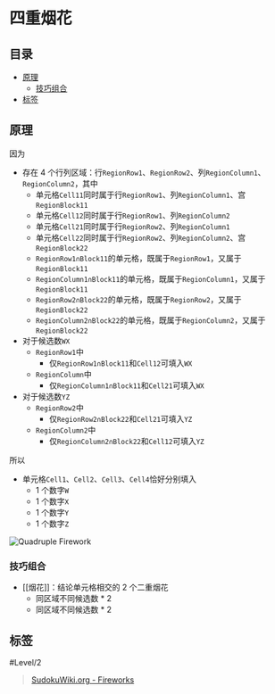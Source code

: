 # 四重烟花

<!-- START doctoc generated TOC please keep comment here to allow auto update -->
<!-- DON'T EDIT THIS SECTION, INSTEAD RE-RUN doctoc TO UPDATE -->
## 目录

- [原理](#%E5%8E%9F%E7%90%86)
  - [技巧组合](#%E6%8A%80%E5%B7%A7%E7%BB%84%E5%90%88)
- [标签](#%E6%A0%87%E7%AD%BE)

<!-- END doctoc generated TOC please keep comment here to allow auto update -->

## 原理

因为
- 存在  4 个行列区域：行`RegionRow1`、`RegionRow2`、列`RegionColumn1`、`RegionColumn2`，其中
	- 单元格`Cell11`同时属于行`RegionRow1`、列`RegionColumn1`、宫`RegionBlock11`
	- 单元格`Cell12`同时属于行`RegionRow1`、列`RegionColumn2`
	- 单元格`Cell21`同时属于行`RegionRow2`、列`RegionColumn1`
	- 单元格`Cell22`同时属于行`RegionRow2`、列`RegionColumn2`、宫`RegionBlock22`
	- `RegionRow1∩Block11`的单元格，既属于`RegionRow1`，又属于`RegionBlock11`
	- `RegionColumn1∩Block11`的单元格，既属于`RegionColumn1`，又属于`RegionBlock11`
	- `RegionRow2∩Block22`的单元格，既属于`RegionRow2`，又属于`RegionBlock22`
	- `RegionColumn2∩Block22`的单元格，既属于`RegionColumn2`，又属于`RegionBlock22`
- 对于候选数`WX`
	- `RegionRow1`中
		- 仅`RegionRow1∩Block11`和`Cell12`可填入`WX`
	- `RegionColumn`中
		- 仅`RegionColumn1∩Block11`和`Cell21`可填入`WX`
- 对于候选数`YZ`
	- `RegionRow2`中
		- 仅`RegionRow2∩Block22`和`Cell21`可填入`YZ`
	- `RegionColumn2`中
		- 仅`RegionColumn2∩Block22`和`Cell12`可填入`YZ`

所以
- 单元格`Cell1`、`Cell2`、`Cell3`、`Cell4`恰好分别填入
	- 1 个数字`W`
	- 1 个数字`X`
	- 1 个数字`Y`
	- 1 个数字`Z`

![Quadruple Firework](https://www.sudokuwiki.org/PuzImages/Firework3.png)

###  技巧组合

- [[烟花]]：结论单元格相交的 2 个二重烟花
	- 同区域不同候选数 * 2
	- 同区域不同候选数 * 2

## 标签

#Level/2

> [SudokuWiki.org - Fireworks](https://www.sudokuwiki.org/Fireworks)
